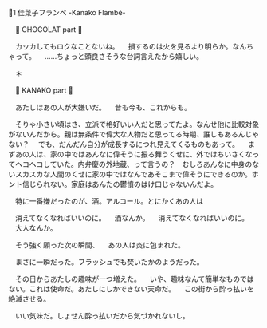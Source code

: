 🍰1 佳菜子フランベ -Kanako Flambé-

　🍩 CHOCOLAT part 🍩

　カッカしてもロクなことないね。
　損するのは火を見るより明らか。なんちゃって。
　……ちょっと頭良さそうな台詞言えたから嬉しい。

　＊

　🍰 KANAKO part 🍰

　あたしはあの人が大嫌いだ。
　昔も今も、これからも。

　そりゃ小さい頃はさ、立派で格好いい人だと思ってたよ。なんせ他に比較対象がないんだから。親は無条件で偉大な人物だと思ってる時期、誰しもあるんじゃない？
　でも、だんだん自分が成長するにつれ見えてくるものもあって。
　まずあの人は、家の中ではあんなに偉そうに振る舞うくせに、外ではちいさくなってヘコヘコしていた。内弁慶の外地蔵、って言うの？　むしろあんなに中身のないスカスカな人間のくせに家の中ではなんであそこまで偉そうにできるのか。ホント信じられない。家庭はあんたの鬱憤のはけ口じゃないんだよ。

　特に一番嫌だったのが、酒。アルコール。とにかくあの人は

　消えてなくなればいいのに。
　酒なんか。
　消えてなくなればいいのに。
　大人なんか。

　そう強く願った次の瞬間、
　あの人は炎に包まれた。

　まさに一瞬だった。フラッシュでも焚いたかのようだった。



　その日からあたしの趣味が一つ増えた。
　いや、趣味なんて簡単なものではない。これは使命だ。あたしにしかできない天命だ。
　この街から酔っ払いを絶滅させる。



　いい気味だ。しょせん酔っ払いだから気づかれないし。

